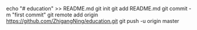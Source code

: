 echo "# education" >> README.md
git init
git add README.md
git commit -m "first commit"
git remote add origin https://github.com/ZhigangNing/education.git
git push -u origin master
